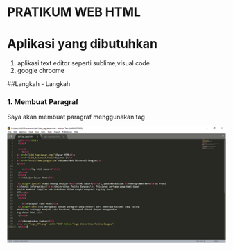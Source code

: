 # PRATIKUM WEB HTML

# Aplikasi yang dibutuhkan
1. aplikasi text editor seperti sublime,visual code
2. google chroome

##Langkah - Langkah
### 1. Membuat Paragraf
Saya akan membuat paragraf menggunakan tag <p>
 
 ![](Photo/Capture.png)
 
 
